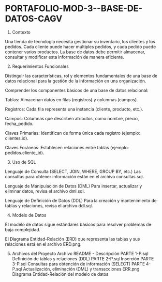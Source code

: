 # PORTAFOLIO-MOD-3--BASE-DE-DATOS-CAGV

1. Contexto

Una tienda de tecnología necesita gestionar su inventario, los clientes y los pedidos. Cada cliente puede hacer múltiples pedidos, y cada pedido puede contener varios productos. La base de datos debe permitir almacenar, consultar y modificar esta información de manera eficiente.

2. Requerimientos Funcionales

Distinguir las características, rol y elementos fundamentales de una base de datos relacional para la gestión de la información en una organización.

Comprender los componentes básicos de una base de datos relacional:

Tablas: Almacenan datos en filas (registros) y columnas (campos).

Registros: Cada fila representa una instancia (cliente, producto, etc.).

Campos: Columnas que describen atributos, como nombre, precio, fecha_pedido.

Claves Primarias: Identifican de forma única cada registro (ejemplo: clientes.id).

Claves Foráneas: Establecen relaciones entre tablas (ejemplo: pedidos.cliente_id).

3. Uso de SQL

Lenguaje de Consulta (SELECT, JOIN, WHERE, GROUP BY, etc.)
Las consultas para obtener información están en el archivo consultas.sql.

Lenguaje de Manipulación de Datos (DML)
Para insertar, actualizar y eliminar datos, revisa el archivo dml.sql.

Lenguaje de Definición de Datos (DDL)
Para la creación y mantenimiento de tablas y relaciones, revisa el archivo ddl.sql.

4. Modelo de Datos

El modelo de datos sigue estándares básicos para resolver problemas de baja complejidad.

El Diagrama Entidad-Relación (ERD) que representa las tablas y sus relaciones está en el archivo ERD.png.

5. Archivos del Proyecto
Archivo README -	Descripción
PARTE 1-P.sql	Definición de tablas y relaciones (DDL)
PARTE 2-P.sql	Inserción
PARTE 3-P.sql	Consultas para obtención de información (SELECT)
PARTE 4-P.sql Actualización,  eliminación (DML) y transacciones
ERR.png	Diagrama Entidad-Relación del modelo de datos
